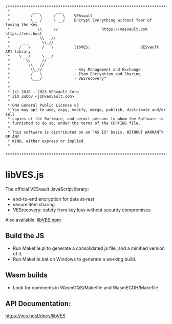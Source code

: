     /***************************************************************************
     *          ___       ___
     *         /   \     /   \    VESvault
     *         \__ /     \ __/    Encrypt Everything without fear of losing the Key
     *            \\     //                   https://vesvault.com https://ves.host
     *             \\   //
     *     ___      \\_//
     *    /   \     /   \         libVES:                      VESvault API library
     *    \__ /     \ __/
     *       \\     //
     *        \\   //
     *         \\_//              - Key Management and Exchange
     *         /   \              - Item Encryption and Sharing
     *         \___/              - VESrecovery™
     *
     *
     * (c) 2018 - 2023 VESvault Corp
     * Jim Zubov <jz@vesvault.com>
     *
     * GNU General Public License v3
     * You may opt to use, copy, modify, merge, publish, distribute and/or sell
     * copies of the Software, and permit persons to whom the Software is
     * furnished to do so, under the terms of the COPYING file.
     *
     * This software is distributed on an "AS IS" basis, WITHOUT WARRANTY OF ANY
     * KIND, either express or implied.
     *
     ***************************************************************************/

# libVES.js

The official VESvault JavaScript library:
* end-to-end encryption for data at-rest
* secure item sharing
* VESrecovery: safety from key loss without security compromises

Also available: [libVES npm](https://www.npmjs.com/package/libves)

## Build the JS
* Run Makefile.pl to generate a consolidated js file, and a minified version of it.
* Run Makefile.bat on Windows to generate a working build.

## Wasm builds
* Look for comments in WasmOQS/Makefile and WasmECDH/Makefile

## API Documentation:
https://ves.host/docs/libVES
